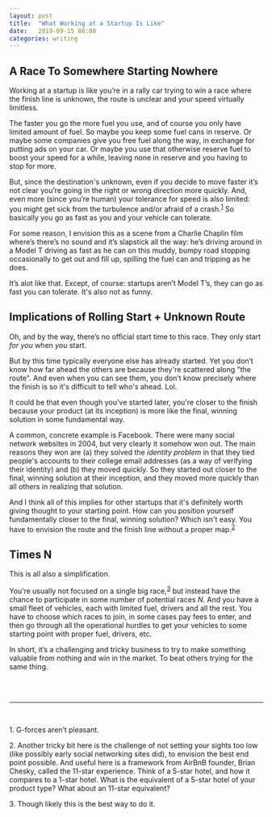 ```yaml
---
layout: post
title:  "What Working at a Startup Is Like"
date:   2019-09-15 08:00 
categories: writing
---
```


## A Race To Somewhere Starting Nowhere

Working at a startup is like you’re in a rally car trying to win a race where the finish line is unknown, the route is unclear and your speed virtually limitless. 

The faster you go the more fuel you use, and of course you only have limited amount of fuel. 
So maybe you keep some fuel cans in reserve. Or maybe some companies give you free fuel along the way, 
in exchange for putting ads on your car. Or maybe you use that otherwise reserve fuel to boost your speed for a while, leaving none in reserve and you having to stop for more. 

But, since the destination's unknown, even if you decide to move faster it’s not clear you’re going 
in the right or wrong direction more quickly. And, even more (since you’re human) your tolerance for 
speed is also limited: you might get sick from the turbulence and/or afraid of a 
crash.<sup id="a1">[1](#f1)</sup> So basically you go as fast as you and your vehicle can tolerate.

For some reason, I envision this as a scene from a Charlie Chaplin film where’s 
there’s no sound and it’s slapstick all the way: he’s driving around in a Model T 
driving as fast as he can on this muddy, bumpy road stopping occasionally to get out and
fill up, spilling the fuel can and tripping as he does. 

It’s alot like that. Except, of course: startups aren’t Model T’s, they can go as fast you can tolerate. It's also not as funny. 


## Implications of Rolling Start + Unknown Route

Oh, and by the way, there’s no official start time to this race. They only start *for you* when *you* start. 

But by this time typically everyone else has already started. Yet you don’t know how far ahead the others are because they're scattered along "the route". And even when you can see them, you don’t know precisely where the finish is so it's difficult to tell who's ahead. Lol. 

It could be that even though you've started later, you're closer to the finish because your product (at its inception) is more like the final, winning solution in some fundamental way.  

A common, concrete example is Facebook. There were many social network websites in 2004, but very clearly it somehow won out. The main reasons they won are (a) they solved the *identity problem* in that they tied people's accounts to their college email addresses (as a way of verifying their identity) and (b) they moved quickly. So they started out closer to the final, winning solution at their inception, and they moved more quickly than all others in realizing that solution. 

And I think all of this implies for other startups that it's definitely worth giving thought to your 
starting point. How can you position yourself fundamentally closer to the final, winning 
solution? Which isn't easy. You have to envision the route and the finish line 
without a proper map.<sup id="a2">[2](#f2)</sup>  


## Times N 

This is all also a simplification. 

You’re usually not focused on a single big race,<sup id="a3">[3](#f3)</sup> but instead have the chance to participate in some number of potential races *N*. And you have a small fleet of vehicles, each with limited fuel, drivers and all the rest. You have to choose which races to join, in some cases pay fees to enter, and then go through all the operational hurdles to get your vehicles to some starting point with proper fuel, drivers, etc. 

In short, it’s a challenging and tricky business to try to make something 
valuable from nothing and win in the market. To beat others trying for the same thing.  


<br>
<br>

------

<br> 

<a name="f1">1.</a> G-forces aren’t pleasant. 

<a name="f2">2.</a> Another tricky bit here is the challenge of not setting your sights too low 
(like possibly early social networking sites did), to envision the best end point possible. And 
useful here is a framework from AirBnB founder, Brian Chesky, called the 11-star experience. Think 
of a 5-star hotel, and how it compares to a 1-star hotel. What is the equivalent of a 5-star hotel 
of your product type? What about an 11-star equivalent? 

<a name="f3">3.</a> Though likely this is the best way to do it.






    




  
